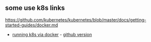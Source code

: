 ## some use k8s links

https://github.com/kubernetes/kubernetes/blob/master/docs/getting-started-guides/docker.md

 * [running k8s via docker](http://kubernetes.io/v1.1/docs/getting-started-guides/docker.html) - [github version](https://github.com/kubernetes/kubernetes/blob/master/docs/getting-started-guides/docker.md)